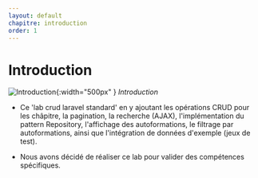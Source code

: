 ```yaml
---
layout: default
chapitre: introduction
order: 1
---
```

# Introduction

![Introduction](/lab-crud-standard-yasmine/introduction/images/introduction.webp){:width="500px" }
*Introduction*

<!-- note -->
- Ce 'lab crud laravel standard' en y ajoutant les opérations CRUD pour les châpitre, la pagination, la recherche (AJAX), l'implémentation du pattern Repository, l'affichage des autoformations, le filtrage par autoformations, ainsi que l'intégration de données d'exemple (jeux de test).

- Nous avons décidé de réaliser ce lab pour  valider des compétences spécifiques.
  
<!-- new slide -->